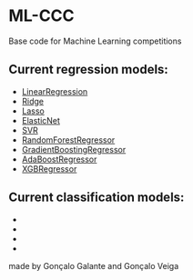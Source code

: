 # ML-CCC
Base code for Machine Learning competitions


## Current regression models:
  - [LinearRegression](https://scikit-learn.org/stable/modules/generated/sklearn.linear_model.LinearRegression.html#sklearn.linear_model.LinearRegression)
  - [Ridge](https://scikit-learn.org/stable/modules/generated/sklearn.linear_model.Ridge.html#sklearn.linear_model.Ridge)
  - [Lasso](https://scikit-learn.org/stable/modules/generated/sklearn.linear_model.Lasso.html#sklearn.linear_model.Lasso)
  - [ElasticNet](https://scikit-learn.org/stable/modules/generated/sklearn.linear_model.ElasticNet.html#sklearn.linear_model.ElasticNet)
  - [SVR](https://scikit-learn.org/stable/modules/generated/sklearn.svm.SVR.html#sklearn.svm.SVR)
  - [RandomForestRegressor](https://scikit-learn.org/stable/modules/generated/sklearn.ensemble.RandomForestRegressor.html#sklearn.ensemble.RandomForestRegressor)
  - [GradientBoostingRegressor](https://scikit-learn.org/stable/modules/generated/sklearn.ensemble.GradientBoostingRegressor.html#sklearn.ensemble.GradientBoostingRegressor)
  - [AdaBoostRegressor](https://scikit-learn.org/stable/modules/generated/sklearn.ensemble.AdaBoostRegressor.html#sklearn.ensemble.AdaBoostRegressor)
  - [XGBRegressor](https://xgboost.readthedocs.io/en/stable/python/python_api.html#module-xgboost.sklearn)
  
## Current classification models:
  -
  -
  -
  -
 
 
 
 
 
 made by Gonçalo Galante and Gonçalo Veiga
